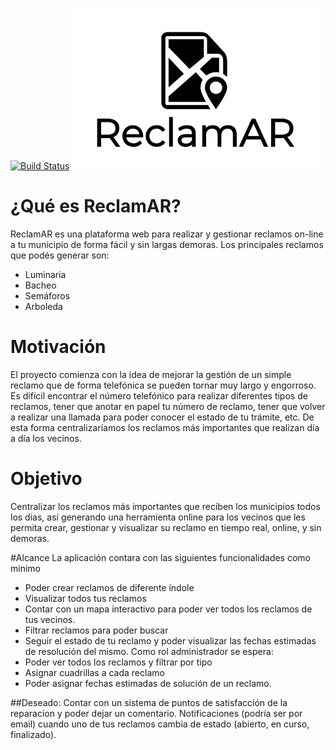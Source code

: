 [![Build Status](https://travis-ci.org/fermartinotti/reclamAR.svg?branch=master)](https://travis-ci.org/fermartinotti/reclamAR)![LogoReclamAR](https://github.com/fermartinotti/reclamAR/blob/master/frontend/src/assets/ReclamAR-logo.png "Logo reclamAR")

# ¿Qué es ReclamAR?
ReclamAR es una plataforma web para realizar y gestionar reclamos on-line a tu municipio de forma fácil y sin largas demoras.
Los principales reclamos que podés generar son:
  * Luminaria
  * Bacheo
  * Semáforos
  * Arboleda

# Motivación
El proyecto comienza con la idea de mejorar la gestión de un simple reclamo que de forma telefónica se pueden tornar muy largo y engorroso. Es difícil encontrar el número telefónico para realizar diferentes tipos de reclamos, tener que anotar en papel tu número de reclamo, tener que volver a realizar una llamada para poder conocer el estado de tu trámite, etc. De esta forma centralizaríamos los reclamos más importantes que realizan día a día los vecinos.

# Objetivo
Centralizar los reclamos más importantes que reciben los municipios todos los dias, así generando una herramienta online para los vecinos que les permita crear, gestionar y visualizar su reclamo en tiempo real, online, y sin demoras.

#Alcance
La aplicación contara con las siguientes funcionalidades como minimo
 * Poder crear reclamos de diferente índole
 * Visualizar todos tus reclamos
 * Contar con un mapa interactivo para poder ver todos los reclamos de tus vecinos.
 * Filtrar reclamos para poder buscar
 * Seguir el estado de tu reclamo y poder visualizar las fechas estimadas de resolución del mismo.
Como rol administrador se espera:
 * Poder ver todos los reclamos y filtrar por tipo
 * Asignar cuadrillas a cada reclamo
 * Poder asignar fechas estimadas de solución de un reclamo.

##Deseado:
Contar con un sistema de puntos de satisfacción de la reparacion y poder dejar un comentario.
Notificaciones (podría ser por email) cuando uno de tus reclamos cambia de estado (abierto, en curso, finalizado).
